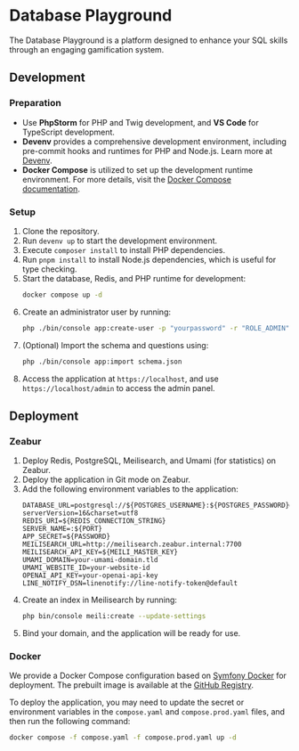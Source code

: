# Database Playground

The Database Playground is a platform designed to enhance your SQL skills through an engaging gamification system.

## Development

### Preparation

- Use **PhpStorm** for PHP and Twig development, and **VS Code** for TypeScript development.
- **Devenv** provides a comprehensive development environment, including pre-commit hooks and runtimes for PHP and
  Node.js. Learn more at [Devenv](https://devenv.sh).
- **Docker Compose** is utilized to set up the development runtime environment. For more details, visit
  the [Docker Compose documentation](https://docs.docker.com/compose/).

### Setup

1. Clone the repository.
2. Run `devenv up` to start the development environment.
3. Execute `composer install` to install PHP dependencies.
4. Run `pnpm install` to install Node.js dependencies, which is useful for type checking.
5. Start the database, Redis, and PHP runtime for development:
   ```bash
   docker compose up -d
   ```
6. Create an administrator user by running:
   ```bash
   php ./bin/console app:create-user -p "yourpassword" -r "ROLE_ADMIN" "admin" "admin@youremail.tld"
   ```
7. (Optional) Import the schema and questions using:
   ```bash
   php ./bin/console app:import schema.json
   ```
8. Access the application at `https://localhost`, and use `https://localhost/admin` to access the admin panel.

## Deployment

### Zeabur

1. Deploy Redis, PostgreSQL, Meilisearch, and Umami (for statistics) on Zeabur.
2. Deploy the application in Git mode on Zeabur.
3. Add the following environment variables to the application:
   ```env
   DATABASE_URL=postgresql://${POSTGRES_USERNAME}:${POSTGRES_PASSWORD}@postgresql.zeabur.internal:5432/${POSTGRES_DATABASE}?serverVersion=16&charset=utf8
   REDIS_URI=${REDIS_CONNECTION_STRING}
   SERVER_NAME=:${PORT}
   APP_SECRET=${PASSWORD}
   MEILISEARCH_URL=http://meilisearch.zeabur.internal:7700
   MEILISEARCH_API_KEY=${MEILI_MASTER_KEY}
   UMAMI_DOMAIN=your-umami-domain.tld
   UMAMI_WEBSITE_ID=your-website-id
   OPENAI_API_KEY=your-openai-api-key
   LINE_NOTIFY_DSN=linenotify://line-notify-token@default
   ```
4. Create an index in Meilisearch by running:
   ```bash
   php bin/console meili:create --update-settings
   ```
5. Bind your domain, and the application will be ready for use.

### Docker

We provide a Docker Compose configuration based on [Symfony Docker](https://github.com/dunglas/symfony-docker) for
deployment. The prebuilt image is available at
the [GitHub Registry](https://github.com/database-playground/app-sf/pkgs/container/app-sf).

To deploy the application, you may need to update the secret or environment variables in the `compose.yaml` and
`compose.prod.yaml` files, and then run the following command:

```bash
docker compose -f compose.yaml -f compose.prod.yaml up -d
```
